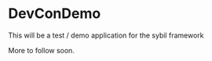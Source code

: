 DevConDemo
==========
This will be a test / demo application for the sybil framework

More to follow soon.
